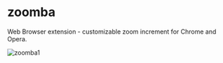 # zoomba
Web Browser extension - customizable zoom increment for Chrome and Opera.

![zoomba1](https://raw.github.com/appdevsw/zoomba/ctrl/screen-zoomba.png)
